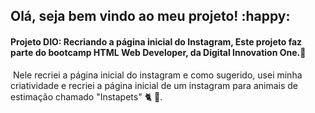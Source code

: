 ## Olá, seja bem vindo ao meu projeto! :happy:

#### Projeto DIO: Recriando a página inicial do Instagram, Este projeto faz parte do bootcamp HTML Web Developer, da Digital Innovation One.:camera_flash:

​	Nele recriei a página inicial do instagram e como sugerido, usei minha criatividade e recriei a página inicial de um instagram para animais de estimação chamado "Instapets" :cat2: :dog:.







